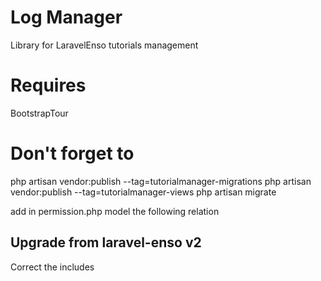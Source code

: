 # Log Manager

Library for LaravelEnso tutorials management

# Requires

BootstrapTour

# Don't forget to

php artisan vendor:publish --tag=tutorialmanager-migrations
php artisan vendor:publish --tag=tutorialmanager-views
php artisan migrate

add in permission.php model the following relation

## Upgrade from laravel-enso v2

Correct the includes
